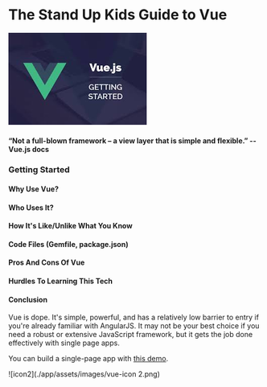 # The Stand Up Kids Guide to Vue

![icon](./app/assets/images/vue-icon.jpeg)
#### “Not a full-blown framework – a view layer that is simple and flexible.” --Vue.js docs

### Getting Started

#### Why Use Vue?

#### Who Uses It?

#### How It's Like/Unlike What You Know

#### Code Files (Gemfile, package.json)

#### Pros And Cons Of Vue

#### Hurdles To Learning This Tech

#### Conclusion
Vue is dope. It's simple, powerful, and has a relatively low barrier to entry if you're already familiar with AngularJS. It may not be your best choice if you need a robust or extensive JavaScript framework, but it gets the job done effectively with single page apps.

You can build a single-page app with [this demo](https://scotch.io/tutorials/build-an-app-with-vue-js-a-lightweight-alternative-to-angularjs).

![icon2](./app/assets/images/vue-icon 2.png)
